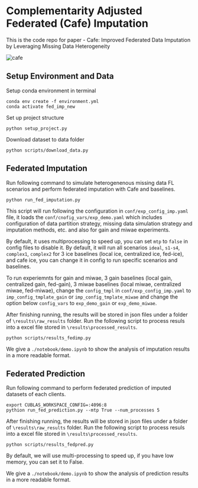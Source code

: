 # Complementarity Adjusted Federated (Cafe) Imputation

This is the code repo for paper - Cafe: Improved Federated Data Imputation by Leveraging Missing Data Heterogeneity

![cafe](./figures/cafe.png)


## Setup Environment and Data

Setup conda environment in terminal
```
conda env create -f environment.yml
conda activate fed_imp_new
```

Set up project structure

```
python setup_project.py
```

Download dataset to data folder
```
python scripts/download_data.py
```


## Federated Imputation

Run following command to simulate heterogenenous missing data FL scenarios and perform federated imputation with Cafe and baselines.

```
python run_fed_imputation.py
```

This script will run following the configuration in `conf/exp_config_imp.yaml` file, it loads the `conf/cnofig_vars/exp_demo.yaml` which includes configuration of data partition strategy, missing data simulation strategy and imputation methods, etc. and also for gain and miwae experiments.

By default, it uses multiprocessing to speed up, you can set `mtp` to `false` in config files to disable it. By default, it will run all scenarios `ideal`, `s1-s4`, `complex1`, `complex2` for 3 ice baselines (local ice, centralized ice, fed-ice), and cafe ice, you can change it in config to run specific scenarios and baselines. 

To run experiemnts for gain and miwae, 3 gain baselines (local gain, centralized gain, fed-gain), 3 miwae baselines (local miwae, centralized miwae, fed-miwae), change the `config_tmpl` in `conf/exp_config_imp.yaml` to `imp_config_tmplate_gain` or `imp_config_tmplate_miwae` and change the option below `config_vars` to `exp_demo_gain` or `exp_demo_miwae`.

After finishing running, the results will be stored in json files under a folder of `\results\raw_results` folder. Run the following script to process resuls into a excel file stored in `\results\processed_results`. 

```
python scripts/results_fedimp.py
```

We give a `./notebook/demo.ipynb` to show the analysis of imputation results in a more readable format.

## Federated Prediction

Run following command to perform federated prediction of imputed datasets of each clients.

```
export CUBLAS_WORKSPACE_CONFIG=:4096:8
pythion run_fed_prediction.py --mtp True --num_processes 5
```

After finishing running, the results will be stored in json files under a folder of `\results\raw_results` folder. Run the following script to process resuls into a excel file stored in `\results\processed_results`. 

```
python scripts/results_fedpred.py
```
By default, we will use multi-processing to speed up, if you have low memory, you can set it to False.

We give a `./notebook/demo.ipynb` to show the analysis of prediction results in a more readable format.


